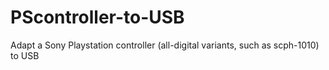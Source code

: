 # PScontroller-to-USB
Adapt a Sony Playstation controller (all-digital variants, such as scph-1010) to USB
